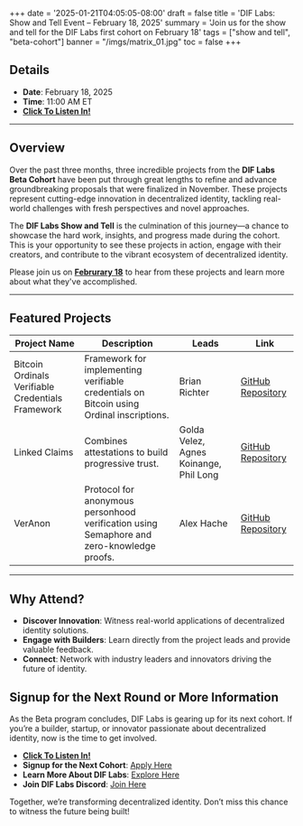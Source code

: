+++
date = '2025-01-21T04:05:05-08:00'
draft = false
title = 'DIF Labs: Show and Tell Event – February 18, 2025'
summary = 'Join us for the show and tell for the DIF Labs first cohort on February 18'
tags = ["show and tell", "beta-cohort"]
banner = "/imgs/matrix_01.jpg"
toc = false
+++

## Details 

- **Date**: February 18, 2025  
- **Time**: 11:00 AM ET  
- **[Click To Listen In!](https://www.eventbrite.com/e/1235049027889?aff=oddtdtcreator)**

---

## Overview

Over the past three months, three incredible projects from the **DIF Labs Beta Cohort** have been put through great lengths to
refine and advance groundbreaking proposals that were finalized in November. These projects represent cutting-edge
innovation in decentralized identity, tackling real-world challenges with fresh perspectives and novel approaches.

The **DIF Labs Show and Tell** is the culmination of this journey—a chance to showcase the hard work, insights, and
progress made during the cohort. This is your opportunity to see these projects in action, engage with their creators,
and contribute to the vibrant ecosystem of decentralized identity.

Please join us on **[Februrary 18]((https://www.eventbrite.com/e/1235049027889?aff=oddtdtcreator))** to hear from these projects and learn more about what they've accomplished.

---

## Featured Projects

| **Project Name**                                  | **Description**                                                                           | **Leads**                              | **Link**                                                                         |
|---------------------------------------------------|-------------------------------------------------------------------------------------------|----------------------------------------|----------------------------------------------------------------------------------|
| Bitcoin Ordinals Verifiable Credentials Framework | Framework for implementing verifiable credentials on Bitcoin using Ordinal inscriptions.  | Brian Richter                          | [GitHub Repository](https://github.com/decentralized-identity/labs-btco-vc)      |
| Linked Claims                                     | Combines attestations to build progressive trust.                                         | Golda Velez, Agnes Koinange, Phil Long | [GitHub Repository](https://github.com/decentralized-identity/labs-linkedclaims) |
| VerAnon                                           | Protocol for anonymous personhood verification using Semaphore and zero-knowledge proofs. | Alex Hache                             | [GitHub Repository](https://github.com/decentralized-identity/labs-veranon)      |

---

## Why Attend?

- **Discover Innovation**: Witness real-world applications of decentralized identity solutions.  
- **Engage with Builders**: Learn directly from the project leads and provide valuable feedback.  
- **Connect**: Network with industry leaders and innovators driving the future of identity.  


<h2 class="pulse">
 Signup for the Next Round or More Information
</h2>

As the Beta program concludes, DIF Labs is gearing up for its next cohort. If you’re a builder, startup, or innovator
passionate about decentralized identity, now is the time to get involved.

- **[Click To Listen In!](https://www.eventbrite.com/e/1235049027889?aff=oddtdtcreator)**
- **Signup for the Next Cohort**: [Apply Here](https://forms.gle/c8gyHmqm14UPRGrd6)  
- **Learn More About DIF Labs**: [Explore Here](https://identity.foundation/labs)  
- **Join DIF Labs Discord**: [Join Here](https://discord.gg/972yqVmD)  

Together, we’re transforming decentralized identity. Don’t miss this chance to witness the future being built!

